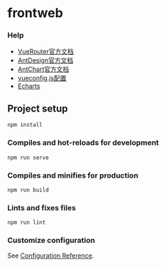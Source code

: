# frontweb

### Help

- [VueRouter官方文档](https://router.vuejs.org/zh/guide/essentials/nested-routes.html)
- [AntDesign官方文档](https://www.antdv.com/docs/vue/introduce-cn/)
- [AntChart官方文档](https://g2.antv.vision/zh/docs/api/chart)
- [vueconfig.js配置](https://cli.vuejs.org/zh/guide/)
- [Echarts](https://www.echartsjs.com/zh/index.html)

## Project setup
```
npm install
```

### Compiles and hot-reloads for development
```
npm run serve
```

### Compiles and minifies for production
```
npm run build
```

### Lints and fixes files
```
npm run lint
```

### Customize configuration
See [Configuration Reference](https://cli.vuejs.org/config/).

